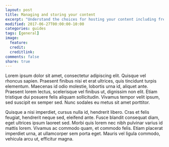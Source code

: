 ```yaml
---
layout: post
title: Managing and storing your content
excerpt: "Understand the choices for hosting your content including free and paid-for options that are ready to use of may require extra setup."
modified: 2017-06-27T00:00:00-10:00
categories: guides
tags: [general]
image:
  feature:
  credit:
  creditlink:
comments: false
share: true
---
```


Lorem ipsum dolor sit amet, consectetur adipiscing elit. Quisque vel rhoncus sapien. Praesent finibus nisi et erat ultrices, quis tincidunt turpis elementum. Maecenas id odio molestie, lobortis urna id, aliquet ante. Praesent lorem lectus, scelerisque vel finibus ut, dignissim non elit. Etiam tristique dui posuere felis aliquam sollicitudin. Vivamus tempor velit ipsum, sed suscipit ex semper sed. Nunc sodales eu metus sit amet porttitor.

Quisque a nisi imperdiet, cursus nulla id, hendrerit libero. Cras et felis feugiat, hendrerit neque sed, eleifend ante. Fusce blandit consequat diam, eget ultrices ipsum laoreet sed. Morbi quis lorem nec nibh pulvinar varius id mattis lorem. Vivamus ac commodo quam, et commodo felis. Etiam placerat imperdiet urna, at ullamcorper sem porta eget. Mauris vel ligula commodo, vehicula arcu ut, efficitur magna.
